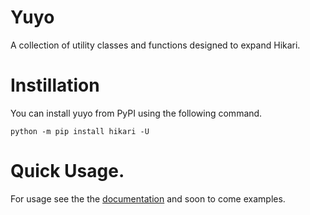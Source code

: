 # Yuyo

A collection of utility classes and functions designed to expand Hikari.

# Instillation

You can install yuyo from PyPI using the following command.

```
python -m pip install hikari -U
```

# Quick Usage.

For usage see the the [documentation](https://fasterspeeding.github.io/Yuyo/) and soon to come examples.
